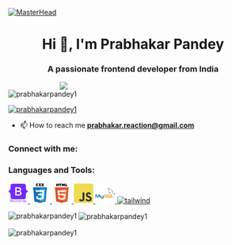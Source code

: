 [![MasterHead](https://user-images.githubusercontent.com/106918656/209438619-25091cdf-a126-4e95-a24c-5efdf8057606.gif
)](https://github.com/PrabhakarPandey1
)

<h1 align="center">Hi 👋, I'm Prabhakar Pandey</h1>

<h3 align="center">A passionate frontend developer from India</h3>
<img  align="right" src="https://www.simontechway.com/wp-content/uploads/2020/04/dev-gif.gif"  width="400">

<p align="left"> <img src="https://komarev.com/ghpvc/?username=prabhakarpandey1&label=Profile%20views&color=0e75b6&style=flat" alt="prabhakarpandey1" /> </p>

<p align="left"> <a href="https://github.com/ryo-ma/github-profile-trophy"><img src="https://github-profile-trophy.vercel.app/?username=prabhakarpandey1" alt="prabhakarpandey1" /></a> </p>

- 📫 How to reach me **prabhakar.reaction@gmail.com**

<h3 align="left">Connect with me:</h3>
<p align="left">
</p>

<h3 align="left">Languages and Tools:</h3>
<p align="left"> <a href="https://getbootstrap.com" target="_blank" rel="noreferrer"> <img src="https://raw.githubusercontent.com/devicons/devicon/master/icons/bootstrap/bootstrap-plain-wordmark.svg" alt="bootstrap" width="40" height="40"/> </a> <a href="https://www.w3schools.com/css/" target="_blank" rel="noreferrer"> <img src="https://raw.githubusercontent.com/devicons/devicon/master/icons/css3/css3-original-wordmark.svg" alt="css3" width="40" height="40"/> </a> <a href="https://www.w3.org/html/" target="_blank" rel="noreferrer"> <img src="https://raw.githubusercontent.com/devicons/devicon/master/icons/html5/html5-original-wordmark.svg" alt="html5" width="40" height="40"/> </a> <a href="https://developer.mozilla.org/en-US/docs/Web/JavaScript" target="_blank" rel="noreferrer"> <img src="https://raw.githubusercontent.com/devicons/devicon/master/icons/javascript/javascript-original.svg" alt="javascript" width="40" height="40"/> </a> <a href="https://www.mysql.com/" target="_blank" rel="noreferrer"> <img src="https://raw.githubusercontent.com/devicons/devicon/master/icons/mysql/mysql-original-wordmark.svg" alt="mysql" width="40" height="40"/> </a> <a href="https://tailwindcss.com/" target="_blank" rel="noreferrer"> <img src="https://www.vectorlogo.zone/logos/tailwindcss/tailwindcss-icon.svg" alt="tailwind" width="40" height="40"/> </a> </p>

<p><img align="left" src="https://github-readme-stats.vercel.app/api/top-langs?username=prabhakarpandey1&show_icons=true&locale=en&layout=compact" alt="prabhakarpandey1" /></p>

<p>&nbsp;<img align="center" src="https://github-readme-stats.vercel.app/api?username=prabhakarpandey1&show_icons=true&locale=en" alt="prabhakarpandey1" /></p>

<p><img align="center" src="https://github-readme-streak-stats.herokuapp.com/?user=prabhakarpandey1&" alt="prabhakarpandey1" /></p>

